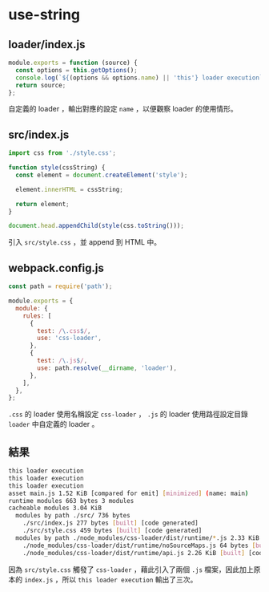 # use-string

## loader/index.js

```js
module.exports = function (source) {
  const options = this.getOptions();
  console.log(`${(options && options.name) || 'this'} loader execution`);
  return source;
};
```

自定義的 loader ，輸出對應的設定 `name` ，以便觀察 loader 的使用情形。

## src/index.js

```js
import css from './style.css';

function style(cssString) {
  const element = document.createElement('style');

  element.innerHTML = cssString;

  return element;
}

document.head.appendChild(style(css.toString()));
```

引入 `src/style.css` ，並 append 到 HTML 中。

## webpack.config.js

```js
const path = require('path');

module.exports = {
  module: {
    rules: [
      {
        test: /\.css$/,
        use: 'css-loader',
      },
      {
        test: /\.js$/,
        use: path.resolve(__dirname, 'loader'),
      },
    ],
  },
};
```

`.css` 的 loader 使用名稱設定 `css-loader` ， `.js` 的 loader 使用路徑設定目錄 `loader` 中自定義的 loader 。

## 結果

```bash
this loader execution
this loader execution
this loader execution
asset main.js 1.52 KiB [compared for emit] [minimized] (name: main)
runtime modules 663 bytes 3 modules
cacheable modules 3.04 KiB
  modules by path ./src/ 736 bytes
    ./src/index.js 277 bytes [built] [code generated]
    ./src/style.css 459 bytes [built] [code generated]
  modules by path ./node_modules/css-loader/dist/runtime/*.js 2.33 KiB
    ./node_modules/css-loader/dist/runtime/noSourceMaps.js 64 bytes [built] [code generated]
    ./node_modules/css-loader/dist/runtime/api.js 2.26 KiB [built] [code generated]
```

因為 `src/style.css` 觸發了 `css-loader` ，藉此引入了兩個 `.js` 檔案，因此加上原本的 `index.js` ，所以 `this loader execution` 輸出了三次。
